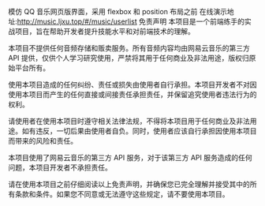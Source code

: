 模仿 QQ 音乐网页版界面，采用 flexbox 和 position 布局之前
在线演示地址:http://music.ljxu.top/#/music/userlist
免责声明
本项目是一个前端练手的实战项目，旨在帮助开发者提升技能水平和对前端技术的理解。

本项目不提供任何音频存储和贩卖服务。所有音频内容均由网易云音乐的第三方 API 提供，仅供个人学习研究使用，严禁将其用于任何商业及非法用途，版权归原始平台所有。

使用本项目造成的任何纠纷、责任或损失由使用者自行承担。本项目开发者不对因使用本项目而产生的任何直接或间接责任承担责任，并保留追究使用者违法行为的权利。

请使用者在使用本项目时遵守相关法律法规，不得将本项目用于任何商业及非法用途。如有违反，一切后果由使用者自负。同时，使用者应该自行承担因使用本项目而带来的风险和责任。

本项目使用了网易云音乐的第三方 API 服务，对于该第三方 API 服务造成的任何问题，本项目开发者不承担责任。

请在使用本项目之前仔细阅读以上免责声明，并确保您已完全理解并接受其中的所有条款和条件。如果您不同意或无法遵守这些规定，请不要使用本项目。

